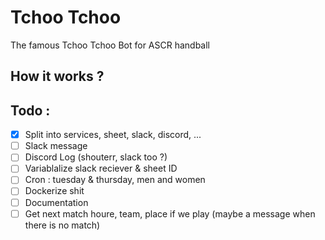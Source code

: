 # Tchoo Tchoo

The famous Tchoo Tchoo Bot for ASCR handball

## How it works ? 

## Todo :
- [x] Split into services, sheet, slack, discord, ...
- [ ] Slack message
- [ ] Discord Log (shouterr, slack too ?)
- [ ] Variablalize slack reciever & sheet ID
- [ ] Cron : tuesday & thursday, men and women
- [ ] Dockerize shit
- [ ] Documentation
- [ ] Get next match houre, team, place if we play (maybe a message when there is no match)
